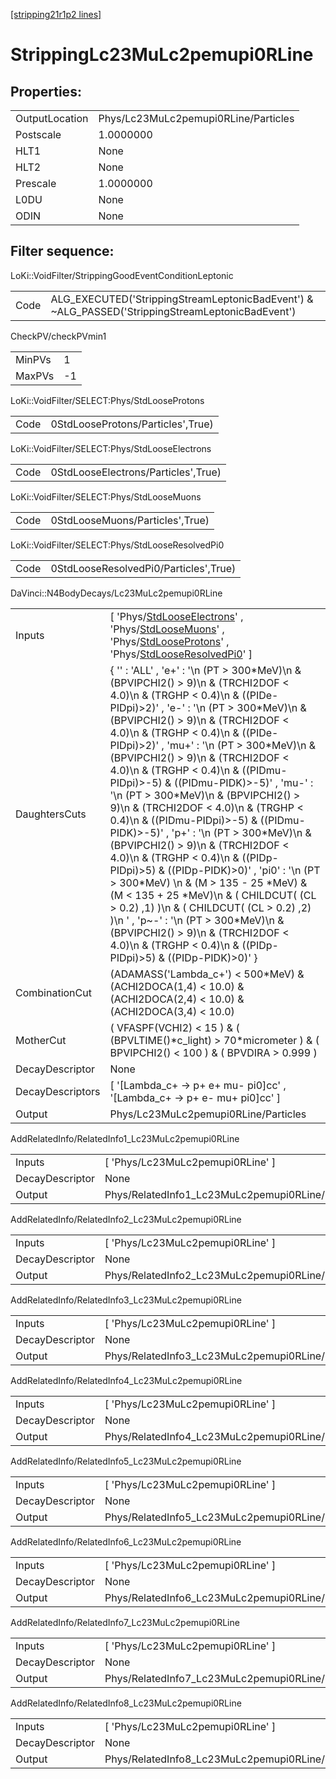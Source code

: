 [[stripping21r1p2 lines]](./stripping21r1p2-index)

# StrippingLc23MuLc2pemupi0RLine

## Properties:

|                |                                      |
|----------------|--------------------------------------|
| OutputLocation | Phys/Lc23MuLc2pemupi0RLine/Particles |
| Postscale      | 1.0000000                            |
| HLT1           | None                                 |
| HLT2           | None                                 |
| Prescale       | 1.0000000                            |
| L0DU           | None                                 |
| ODIN           | None                                 |

## Filter sequence:

LoKi::VoidFilter/StrippingGoodEventConditionLeptonic

|      |                                                                                                  |
|------|--------------------------------------------------------------------------------------------------|
| Code | ALG_EXECUTED('StrippingStreamLeptonicBadEvent') & ~ALG_PASSED('StrippingStreamLeptonicBadEvent') |

CheckPV/checkPVmin1

|        |     |
|--------|-----|
| MinPVs | 1   |
| MaxPVs | -1  |

LoKi::VoidFilter/SELECT:Phys/StdLooseProtons

|      |                                   |
|------|-----------------------------------|
| Code | 0StdLooseProtons/Particles',True) |

LoKi::VoidFilter/SELECT:Phys/StdLooseElectrons

|      |                                     |
|------|-------------------------------------|
| Code | 0StdLooseElectrons/Particles',True) |

LoKi::VoidFilter/SELECT:Phys/StdLooseMuons

|      |                                 |
|------|---------------------------------|
| Code | 0StdLooseMuons/Particles',True) |

LoKi::VoidFilter/SELECT:Phys/StdLooseResolvedPi0

|      |                                       |
|------|---------------------------------------|
| Code | 0StdLooseResolvedPi0/Particles',True) |

DaVinci::N4BodyDecays/Lc23MuLc2pemupi0RLine

|                  |                                                                                                                                                                                                                                                                                                                                                                                                                                                                                                                                                                                                                                                                                                                                                                                                                                                                                                                                                                                                     |
|------------------|-----------------------------------------------------------------------------------------------------------------------------------------------------------------------------------------------------------------------------------------------------------------------------------------------------------------------------------------------------------------------------------------------------------------------------------------------------------------------------------------------------------------------------------------------------------------------------------------------------------------------------------------------------------------------------------------------------------------------------------------------------------------------------------------------------------------------------------------------------------------------------------------------------------------------------------------------------------------------------------------------------|
| Inputs           | [ 'Phys/[StdLooseElectrons](./stripping21r1p2-commonparticles-stdlooseelectrons)' , 'Phys/[StdLooseMuons](./stripping21r1p2-commonparticles-stdloosemuons)' , 'Phys/[StdLooseProtons](./stripping21r1p2-commonparticles-stdlooseprotons)' , 'Phys/[StdLooseResolvedPi0](./stripping21r1p2-commonparticles-stdlooseresolvedpi0)' ]                                                                                                                                                                                                                                                                                                                                                                                                                                                                                                                                                                                                                                                                 |
| DaughtersCuts    | { '' : 'ALL' , 'e+' : '\n (PT \> 300\*MeV)\n & (BPVIPCHI2() \> 9)\n & (TRCHI2DOF \< 4.0)\n & (TRGHP \< 0.4)\n & ((PIDe-PIDpi)\>2)' , 'e-' : '\n (PT \> 300\*MeV)\n & (BPVIPCHI2() \> 9)\n & (TRCHI2DOF \< 4.0)\n & (TRGHP \< 0.4)\n & ((PIDe-PIDpi)\>2)' , 'mu+' : '\n (PT \> 300\*MeV)\n & (BPVIPCHI2() \> 9)\n & (TRCHI2DOF \< 4.0)\n & (TRGHP \< 0.4)\n & ((PIDmu-PIDpi)\>-5) & ((PIDmu-PIDK)\>-5)' , 'mu-' : '\n (PT \> 300\*MeV)\n & (BPVIPCHI2() \> 9)\n & (TRCHI2DOF \< 4.0)\n & (TRGHP \< 0.4)\n & ((PIDmu-PIDpi)\>-5) & ((PIDmu-PIDK)\>-5)' , 'p+' : '\n (PT \> 300\*MeV)\n & (BPVIPCHI2() \> 9)\n & (TRCHI2DOF \< 4.0)\n & (TRGHP \< 0.4)\n & ((PIDp-PIDpi)\>5) & ((PIDp-PIDK)\>0)' , 'pi0' : '\n (PT \> 300\*MeV) \n & (M \> 135 - 25 \*MeV) & (M \< 135 + 25 \*MeV)\n & ( CHILDCUT( (CL \> 0.2) ,1) )\n & ( CHILDCUT( (CL \> 0.2) ,2) )\n ' , 'p~-' : '\n (PT \> 300\*MeV)\n & (BPVIPCHI2() \> 9)\n & (TRCHI2DOF \< 4.0)\n & (TRGHP \< 0.4)\n & ((PIDp-PIDpi)\>5) & ((PIDp-PIDK)\>0)' } |
| CombinationCut   | (ADAMASS('Lambda_c+') \< 500\*MeV) & (ACHI2DOCA(1,4) \< 10.0) & (ACHI2DOCA(2,4) \< 10.0) & (ACHI2DOCA(3,4) \< 10.0)                                                                                                                                                                                                                                                                                                                                                                                                                                                                                                                                                                                                                                                                                                                                                                                                                                                                                 |
| MotherCut        | ( VFASPF(VCHI2) \< 15 ) & ( (BPVLTIME()\*c_light) \> 70\*micrometer ) & ( BPVIPCHI2() \< 100 ) & ( BPVDIRA \> 0.999 )                                                                                                                                                                                                                                                                                                                                                                                                                                                                                                                                                                                                                                                                                                                                                                                                                                                                               |
| DecayDescriptor  | None                                                                                                                                                                                                                                                                                                                                                                                                                                                                                                                                                                                                                                                                                                                                                                                                                                                                                                                                                                                                |
| DecayDescriptors | [ '[Lambda_c+ -\> p+ e+ mu- pi0]cc' , '[Lambda_c+ -\> p+ e- mu+ pi0]cc' ]                                                                                                                                                                                                                                                                                                                                                                                                                                                                                                                                                                                                                                                                                                                                                                                                                                                                                                                     |
| Output           | Phys/Lc23MuLc2pemupi0RLine/Particles                                                                                                                                                                                                                                                                                                                                                                                                                                                                                                                                                                                                                                                                                                                                                                                                                                                                                                                                                                |

AddRelatedInfo/RelatedInfo1_Lc23MuLc2pemupi0RLine

|                 |                                                   |
|-----------------|---------------------------------------------------|
| Inputs          | [ 'Phys/Lc23MuLc2pemupi0RLine' ]                |
| DecayDescriptor | None                                              |
| Output          | Phys/RelatedInfo1_Lc23MuLc2pemupi0RLine/Particles |

AddRelatedInfo/RelatedInfo2_Lc23MuLc2pemupi0RLine

|                 |                                                   |
|-----------------|---------------------------------------------------|
| Inputs          | [ 'Phys/Lc23MuLc2pemupi0RLine' ]                |
| DecayDescriptor | None                                              |
| Output          | Phys/RelatedInfo2_Lc23MuLc2pemupi0RLine/Particles |

AddRelatedInfo/RelatedInfo3_Lc23MuLc2pemupi0RLine

|                 |                                                   |
|-----------------|---------------------------------------------------|
| Inputs          | [ 'Phys/Lc23MuLc2pemupi0RLine' ]                |
| DecayDescriptor | None                                              |
| Output          | Phys/RelatedInfo3_Lc23MuLc2pemupi0RLine/Particles |

AddRelatedInfo/RelatedInfo4_Lc23MuLc2pemupi0RLine

|                 |                                                   |
|-----------------|---------------------------------------------------|
| Inputs          | [ 'Phys/Lc23MuLc2pemupi0RLine' ]                |
| DecayDescriptor | None                                              |
| Output          | Phys/RelatedInfo4_Lc23MuLc2pemupi0RLine/Particles |

AddRelatedInfo/RelatedInfo5_Lc23MuLc2pemupi0RLine

|                 |                                                   |
|-----------------|---------------------------------------------------|
| Inputs          | [ 'Phys/Lc23MuLc2pemupi0RLine' ]                |
| DecayDescriptor | None                                              |
| Output          | Phys/RelatedInfo5_Lc23MuLc2pemupi0RLine/Particles |

AddRelatedInfo/RelatedInfo6_Lc23MuLc2pemupi0RLine

|                 |                                                   |
|-----------------|---------------------------------------------------|
| Inputs          | [ 'Phys/Lc23MuLc2pemupi0RLine' ]                |
| DecayDescriptor | None                                              |
| Output          | Phys/RelatedInfo6_Lc23MuLc2pemupi0RLine/Particles |

AddRelatedInfo/RelatedInfo7_Lc23MuLc2pemupi0RLine

|                 |                                                   |
|-----------------|---------------------------------------------------|
| Inputs          | [ 'Phys/Lc23MuLc2pemupi0RLine' ]                |
| DecayDescriptor | None                                              |
| Output          | Phys/RelatedInfo7_Lc23MuLc2pemupi0RLine/Particles |

AddRelatedInfo/RelatedInfo8_Lc23MuLc2pemupi0RLine

|                 |                                                   |
|-----------------|---------------------------------------------------|
| Inputs          | [ 'Phys/Lc23MuLc2pemupi0RLine' ]                |
| DecayDescriptor | None                                              |
| Output          | Phys/RelatedInfo8_Lc23MuLc2pemupi0RLine/Particles |

